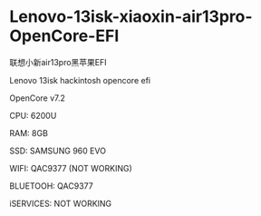 # Lenovo-13isk-xiaoxin-air13pro-OpenCore-EFI

联想小新air13pro黑苹果EFI

Lenovo 13isk hackintosh opencore efi

OpenCore v7.2

CPU: 6200U

RAM: 8GB

SSD: SAMSUNG 960 EVO

WIFI: QAC9377 (NOT WORKING)

BLUETOOH: QAC9377

iSERVICES: NOT WORKING
